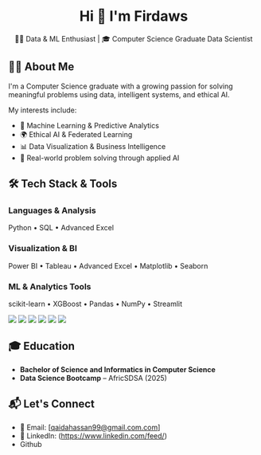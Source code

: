 <h1 align="center">Hi 👋 I'm Firdaws </h1>
<p align="center">
  👩‍💻 Data & ML Enthusiast | 🎓 Computer Science Graduate   Data Scientist
</p>

## 👩‍💻 About Me

I'm a Computer Science graduate with a growing passion for solving meaningful problems using data, intelligent systems, and ethical AI.

My interests include:

- 🧠 Machine Learning & Predictive Analytics  
- 🌍 Ethical AI & Federated Learning  
- 📊 Data Visualization & Business Intelligence  
- 🧪 Real-world problem solving through applied AI  



## 🛠️ Tech Stack & Tools

### Languages & Analysis  
Python • SQL • Advanced Excel

### Visualization & BI  
Power BI • Tableau • Advanced Excel • Matplotlib • Seaborn

### ML & Analytics Tools  
scikit-learn • XGBoost • Pandas • NumPy • Streamlit

<p align="left">
  <img src="https://img.shields.io/badge/Python-3776AB?style=for-the-badge&logo=python&logoColor=white" />
  <img src="https://img.shields.io/badge/SQL-4479A1?style=for-the-badge&logo=postgresql&logoColor=white" />
  <img src="https://img.shields.io/badge/Excel-217346?style=for-the-badge&logo=microsoft-excel&logoColor=white" />
  <img src="https://img.shields.io/badge/Power%20BI-F2C811?style=for-the-badge&logo=powerbi&logoColor=black" />
  <img src="https://img.shields.io/badge/Tableau-E97627?style=for-the-badge&logo=tableau&logoColor=white" />
  <img src="https://img.shields.io/badge/GitHub-181717?style=for-the-badge&logo=github&logoColor=white" />
</p>



## 🎓 Education

- **Bachelor of Science and Informatics in Computer Science**  
- **Data Science Bootcamp** – AfricSDSA (2025)


## 📬 Let's Connect

- 📧 Email: [qaidahassan99@gmail.com.com]
- 💼 LinkedIn: (https://www.linkedin.com/feed/)
- Github


